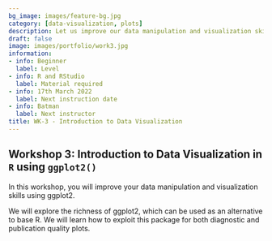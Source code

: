 ```yaml
---
bg_image: images/feature-bg.jpg
category: [data-visualization, plots]
description: Let us improve our data manipulation and visualization skills.
draft: false
image: images/portfolio/work3.jpg
information:
- info: Beginner
  label: Level
- info: R and RStudio
  label: Material required
- info: 17th March 2022
  label: Next instruction date
- info: Batman
  label: Next instructor
title: WK-3 - Introduction to Data Visualization
---
```


## Workshop 3: Introduction to Data Visualization in `R` using `ggplot2()`

In this workshop, you will improve your data manipulation and visualization skills using ggplot2. 

We will explore the richness of ggplot2, which can be used as an alternative to base R. We will learn how to exploit this package for both diagnostic and publication quality plots.